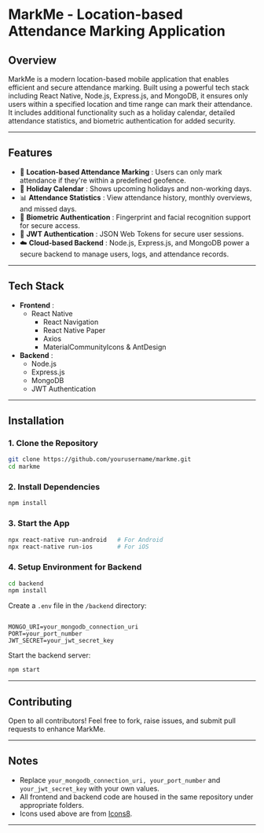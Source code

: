
# MarkMe - Location-based Attendance Marking Application

## Overview

MarkMe is a modern location-based mobile application that enables efficient and secure attendance marking. Built using a powerful tech stack including React Native, Node.js, Express.js, and MongoDB, it ensures only users within a specified location and time range can mark their attendance. It includes additional functionality such as a holiday calendar, detailed attendance statistics, and biometric authentication for added security.

---

## Features

* 📍  **Location-based Attendance Marking** : Users can only mark attendance if they're within a predefined geofence.
* 📅  **Holiday Calendar** : Shows upcoming holidays and non-working days.
* 📊  **Attendance Statistics** : View attendance history, monthly overviews, and missed days.
* 🔐  **Biometric Authentication** : Fingerprint and facial recognition support for secure access.
* 🔑  **JWT Authentication** : JSON Web Tokens for secure user sessions.
* ☁️  **Cloud-based Backend** : Node.js, Express.js, and MongoDB power a secure backend to manage users, logs, and attendance records.

---

## Tech Stack

* **Frontend** :
  * React Native
    * React Navigation
    * React Native Paper
    * Axios
    * MaterialCommunityIcons & AntDesign
* **Backend** :
  * Node.js
  * Express.js
  * MongoDB
  * JWT Authentication

---

## Installation

### 1. Clone the Repository

```bash
git clone https://github.com/yourusername/markme.git
cd markme
```

### 2. Install Dependencies

```bash
npm install
```

### 3. Start the App

```bash
npx react-native run-android   # For Android
npx react-native run-ios       # For iOS
```

### 4. Setup Environment for Backend

```bash
cd backend
npm install
```

Create a `.env` file in the `/backend` directory:

```env

MONGO_URI=your_mongodb_connection_uri
PORT=your_port_number
JWT_SECRET=your_jwt_secret_key
```

Start the backend server:

```bash
npm start
```

---

## Contributing

Open to all contributors! Feel free to fork, raise issues, and submit pull requests to enhance MarkMe.

---

## Notes

* Replace `your_mongodb_connection_uri, your_port_number` and `your_jwt_secret_key` with your own values.
* All frontend and backend code are housed in the same repository under appropriate folders.
* Icons used above are from [Icons8](https://icons8.com/).

---
